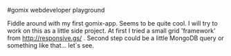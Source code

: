#gomix webdeveloper playground

Fiddle around with my first gomix-app. Seems to be quite cool.
I will try to work on this as a little side project. At first I tried a small grid 'framework' from http://responsive.gs/ .
Second step could be a little MongoDB query or something like that... let´s see.
